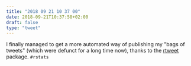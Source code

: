 ```yaml
---
title: "2018 09 21 10 37 00"
date: 2018-09-21T10:37:58+02:00
draft: false
type: "tweet"
---
```

I finally managed to get a more automated way of publishing my "bags of tweets" (which were defunct for a long time now), thanks to the [rtweet](https://rtweet.info) package. `#rstats` 

